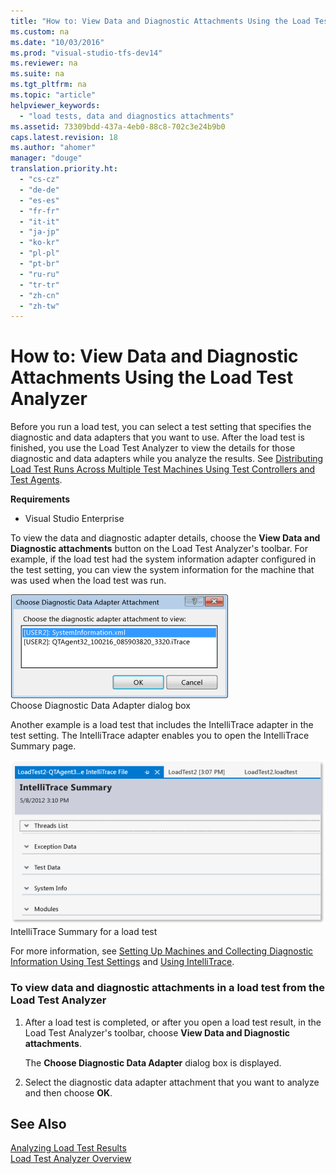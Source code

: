 ```yaml
---
title: "How to: View Data and Diagnostic Attachments Using the Load Test Analyzer"
ms.custom: na
ms.date: "10/03/2016"
ms.prod: "visual-studio-tfs-dev14"
ms.reviewer: na
ms.suite: na
ms.tgt_pltfrm: na
ms.topic: "article"
helpviewer_keywords: 
  - "load tests, data and diagnostics attachments"
ms.assetid: 73309bdd-437a-4eb0-88c8-702c3e24b9b0
caps.latest.revision: 18
ms.author: "ahomer"
manager: "douge"
translation.priority.ht: 
  - "cs-cz"
  - "de-de"
  - "es-es"
  - "fr-fr"
  - "it-it"
  - "ja-jp"
  - "ko-kr"
  - "pl-pl"
  - "pt-br"
  - "ru-ru"
  - "tr-tr"
  - "zh-cn"
  - "zh-tw"
---
```

# How to: View Data and Diagnostic Attachments Using the Load Test Analyzer
Before you run a load test, you can select a test setting that specifies the diagnostic and data adapters that you want to use. After the load test is finished, you use the Load Test Analyzer to view the details for those diagnostic and data adapters while you analyze the results. See [Distributing Load Test Runs Across Multiple Test Machines Using Test Controllers and Test Agents](../dv_TeamTestALM/distributing-load-test-runs-across-multiple-test-machines-using-test-controllers-and-test-agents.md).  
  
 **Requirements**  
  
-   Visual Studio Enterprise  
  
 To view the data and diagnostic adapter details, choose the **View Data and Diagnostic attachments** button on the Load Test Analyzer's toolbar. For example, if the load test had the system information adapter configured in the test setting, you can view the system information for the machine that was used when the load test was run.  
  
 ![Choosing Diagnostic Data Adapter Attachment dialog](../dv_TeamTestALM/media/load_adapterdialog.png "Load_AdapterDialog")  
Choose Diagnostic Data Adapter dialog box  
  
 Another example is a load test that includes the IntelliTrace adapter in the test setting. The IntelliTrace adapter enables you to open the IntelliTrace Summary page.  
  
 ![IntelliTrace Summary](../dv_TeamTestALM/media/load_intellitrace.png "Load_IntelliTrace")  
IntelliTrace Summary for a load test  
  
 For more information, see [Setting Up Machines and Collecting Diagnostic Information Using Test Settings](../dv_TeamTestALM/setting-up-machines-and-collecting-diagnostic-information-using-test-settings.md) and [Using IntelliTrace](../VS_debugger/intellitrace.md).  
  
### To view data and diagnostic attachments in a load test from the Load Test Analyzer  
  
1.  After a load test is completed, or after you open a load test result, in the Load Test Analyzer's toolbar, choose **View Data and Diagnostic attachments**.  
  
     The **Choose Diagnostic Data Adapter** dialog box is displayed.  
  
2.  Select the diagnostic data adapter attachment that you want to analyze and then choose **OK**.  
  
## See Also  
 [Analyzing Load Test Results](../dv_TeamTestALM/analyzing-load-test-results-using-the-load-test-analyzer.md)   
 [Load Test Analyzer Overview](../dv_TeamTestALM/load-test-analyzer-overview.md)